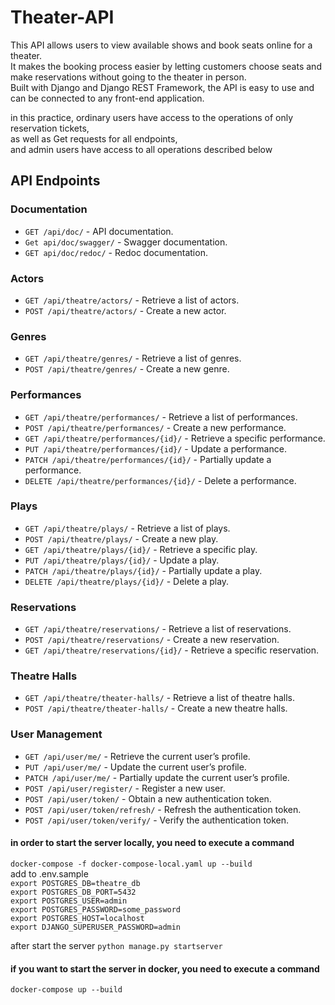 # Theater-API
This API allows users to view available shows and book seats online for a theater.
<br>
It makes the booking process easier by letting customers choose seats and make reservations without going to the theater in person.
<br>
Built with Django and Django REST Framework, the API is easy to use and can be connected to any front-end application.



in this practice, ordinary users have access to the operations of only reservation tickets, 
<br>as well as Get requests for all endpoints, 
<br>
and admin users have access to all operations described below


## API Endpoints

### Documentation
- `GET /api/doc/` - API documentation.
- `Get api/doc/swagger/` - Swagger documentation.
- `GET api/doc/redoc/` - Redoc documentation.

### Actors
- `GET /api/theatre/actors/` - Retrieve a list of actors.
- `POST /api/theatre/actors/` - Create a new actor.

### Genres
- `GET /api/theatre/genres/` - Retrieve a list of genres.
- `POST /api/theatre/genres/` - Create a new genre.

### Performances
- `GET /api/theatre/performances/` - Retrieve a list of performances.
- `POST /api/theatre/performances/` - Create a new performance.
- `GET /api/theatre/performances/{id}/` - Retrieve a specific performance.
- `PUT /api/theatre/performances/{id}/` - Update a performance.
- `PATCH /api/theatre/performances/{id}/` - Partially update a performance.
- `DELETE /api/theatre/performances/{id}/` - Delete a performance.

### Plays
- `GET /api/theatre/plays/` - Retrieve a list of plays.
- `POST /api/theatre/plays/` - Create a new play.
- `GET /api/theatre/plays/{id}/` - Retrieve a specific play.
- `PUT /api/theatre/plays/{id}/` - Update a play.
- `PATCH /api/theatre/plays/{id}/` - Partially update a play.
- `DELETE /api/theatre/plays/{id}/` - Delete a play.

### Reservations
- `GET /api/theatre/reservations/` - Retrieve a list of reservations.
- `POST /api/theatre/reservations/` - Create a new reservation.
- `GET /api/theatre/reservations/{id}/` - Retrieve a specific reservation.

### Theatre Halls
- `GET /api/theatre/theater-halls/` - Retrieve a list of theatre halls.
- `POST /api/theatre/theater-halls/` - Create a new theatre halls.

### User Management
- `GET /api/user/me/` - Retrieve the current user’s profile.
- `PUT /api/user/me/` - Update the current user’s profile.
- `PATCH /api/user/me/` - Partially update the current user’s profile.
- `POST /api/user/register/` - Register a new user.
- `POST /api/user/token/` - Obtain a new authentication token.
- `POST /api/user/token/refresh/` - Refresh the authentication token.
- `POST /api/user/token/verify/` - Verify the authentication token.


#### in order to start the server locally, you need to execute a command
`docker-compose -f docker-compose-local.yaml up --build`<br>
add to .env.sample<br>
`export POSTGRES_DB=theatre_db`<br>
`export POSTGRES_DB_PORT=5432`<br>
`export POSTGRES_USER=admin`<br>
`export POSTGRES_PASSWORD=some_password`<br>
`export POSTGRES_HOST=localhost`<br>
`export DJANGO_SUPERUSER_PASSWORD=admin`<br>

after start the server 
`python manage.py startserver`




#### if you want to start the server in docker, you need to execute a command
 `docker-compose up --build`